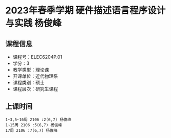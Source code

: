 # 2023年春季学期 硬件描述语言程序设计与实践 杨俊峰






## 课程信息

- 课程号：ELEC6204P.01
- 学分：3
- 教学类型：理论课
- 开课单位：近代物理系
- 课程类别：硕士
- 课程层次：研究生课程

## 上课时间

```
1~3,5~16周 2106 :2(6,7) 杨俊峰
1~15周 2106 :5(6,7) 杨俊峰
17周 2106 :7(6,7) 杨俊峰
```

